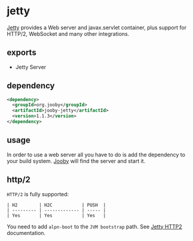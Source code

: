 # jetty

[Jetty](https://www.eclipse.org/jetty) provides a Web server and javax.servlet container, plus support for HTTP/2, WebSocket and many other integrations.

## exports

* Jetty Server

## dependency

```xml
<dependency>
  <groupId>org.jooby</groupId>
  <artifactId>jooby-jetty</artifactId>
  <version>1.1.3</version>
</dependency>
```

## usage

In order to use a web server all you have to do is add the dependency to your build system.
[Jooby](http://jooby.org) will find the server and start it.

## http/2

`HTTP/2` is fully supported:

```
| H2        | H2C           | PUSH  |
| --------- | ------------- | ----- |
| Yes       | Yes           | Yes   |
```

You need to add `alpn-boot` to the `JVM bootstrap` path. See [Jetty HTTP2](https://www.eclipse.org/jetty/documentation/9.3.x/http2.html) documentation.

